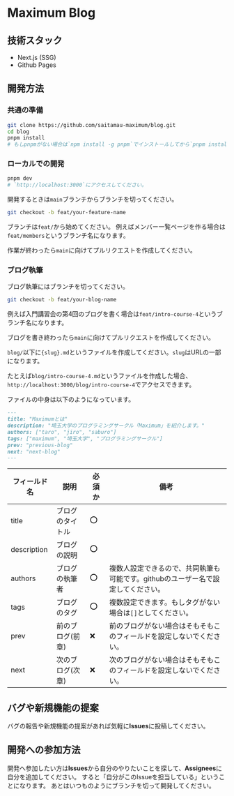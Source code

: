 # Maximum Blog

## 技術スタック

- Next.js (SSG)
- Github Pages

## 開発方法

### 共通の準備

```bash
git clone https://github.com/saitamau-maximum/blog.git
cd blog
pnpm install
# もしpnpmがない場合は`npm install -g pnpm`でインストールしてから`pnpm install`を実行してください。
```

### ローカルでの開発

```bash
pnpm dev
# `http://localhost:3000`にアクセスしてください。
```

開発するときは`main`ブランチからブランチを切ってください。

```bash
git checkout -b feat/your-feature-name
```

ブランチは`feat/`から始めてください。
例えばメンバー一覧ページを作る場合は`feat/members`というブランチ名になります。

作業が終わったら`main`に向けてプルリクエストを作成してください。

### ブログ執筆

ブログ執筆にはブランチを切ってください。

```bash
git checkout -b feat/your-blog-name
```

例えば入門講習会の第4回のブログを書く場合は`feat/intro-course-4`というブランチ名になります。

ブログを書き終わったら`main`に向けてプルリクエストを作成してください。

`blog/`以下に`{slug}.md`というファイルを作成してください。`slug`はURLの一部になります。

たとえば`blog/intro-course-4.md`というファイルを作成した場合、`http://localhost:3000/blog/intro-course-4`でアクセスできます。

ファイルの中身は以下のようになっています。

```md
---
title: "Maximumとは"
description: "埼玉大学のプログラミングサークル「Maximum」を紹介します。"
authors: ["taro", "jiro", "saburo"]
tags: ["maximum", "埼玉大学", "プログラミングサークル"]
prev: "previous-blog"
next: "next-blog"
---
```

| フィールド名 | 説明 | 必須か | 備考 |
| --- | --- | --- | --- |
| title | ブログのタイトル | ⭕️ | |
| description | ブログの説明 | ⭕️ | |
| authors | ブログの執筆者 | ⭕️ | 複数人設定できるので、共同執筆も可能です。githubのユーザー名で設定してください。 |
| tags | ブログのタグ | ⭕️ | 複数設定できます。もしタグがない場合は`[]`としてください。 |
| prev | 前のブログ(前章) | ❌ | 前のブログがない場合はそもそもこのフィールドを設定しないでください。 |
| next | 次のブログ(次章) | ❌ | 次のブログがない場合はそもそもこのフィールドを設定しないでください。 |

## バグや新規機能の提案

バグの報告や新規機能の提案があれば気軽に**Issues**に投稿してください。

## 開発への参加方法

開発へ参加したい方は**Issues**から自分のやりたいことを探して、**Assignees**に自分を追加してください。
すると「自分がこのIssueを担当している」ということになります。
あとはいつものようにブランチを切って開発してください。
